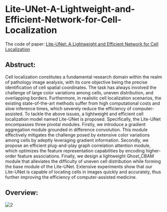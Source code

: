 # Lite-UNet-A-Lightweight-and-Efficient-Network-for-Cell-Localization
The code of paper: [Lite-UNet: A Lightweight and Efficient Network for Cell Localization](https://www.techrxiv.org/articles/preprint/Lite-UNet_A_Lightweight_and_Efcient_Network_for_Cell_Localization/23549910)

## Abstruct:
Cell localization constitutes a fundamental research domain within the realm of pathology image analysis, with its core objective being the precise identification of cell spatial coordinates. The task has always involved the challenge of large color variations among cells, uneven distribution, and overlapping borders. Furthermore, in realistic cell localization scenarios, the existing state-of-the-art methods suffer from high computational costs and slow inference times, which severely reduce the efficiency of computer-assisted. To tackle the above issues, a lightweight and efficient cell localization model named Lite-UNet is proposed. Specifically, the Lite-UNet encompasses three pivotal modules. Firstly, we introduce a gradient aggregation module grounded in difference convolution. This module effectively mitigates the challenge posed by extensive color variations among cells by adeptly leveraging gradient information. Secondly, we propose an efficient plug-and-play graph correlation attention module, which optimizes the feature representation capabilities by encoding higher-order feature associations. Finally, we design a lightweight Ghost\_CBAM module that alleviates the difficulty of uneven cell distribution while forming the base module of the Lite-UNet. Extensive experiments show that our Lite-UNet is capable of locating cells in images quickly and accurately, thus further improving the efficiency of computer-assisted medicine.

## Overview:
![2](https://github.com/Boli-trainee/Lite-UNet/assets/83391363/98ba6c91-267b-4ad3-8059-11b9e2096781)


